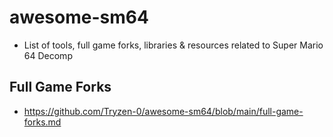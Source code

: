 # awesome-sm64
- List of tools, full game forks, libraries & resources related to Super Mario 64 Decomp
## Full Game Forks
- https://github.com/Tryzen-0/awesome-sm64/blob/main/full-game-forks.md
